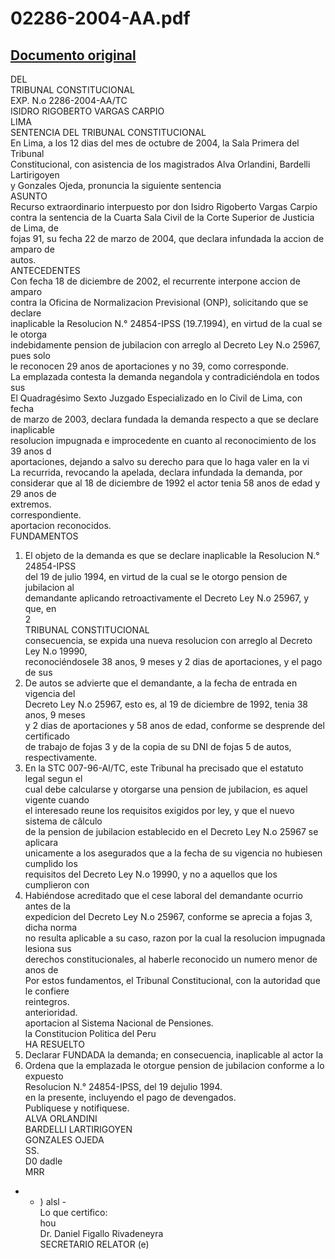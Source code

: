 
02286-2004-AA.pdf
=================
  
[Documento original](https://tc.gob.pe/jurisprudencia/2005/02286-2004-AA.pdf)  
---  
DEL  
TRIBUNAL CONSTITUCIONAL  
EXP. N.o 2286-2004-AA/TC  
ISIDRO RIGOBERTO VARGAS CARPIO  
LIMA  
SENTENCIA DEL TRIBUNAL CONSTITUCIONAL  
En Lima, a los 12 dias del mes de octubre de 2004, la Sala Primera del Tribunal  
Constitucional, con asistencia de los magistrados Alva Orlandini, Bardelli Lartirigoyen  
y Gonzales Ojeda, pronuncia la siguiente sentencia  
ASUNTO  
Recurso extraordinario interpuesto por don Isidro Rigoberto Vargas Carpio  
contra la sentencia de la Cuarta Sala Civil de la Corte Superior de Justicia de Lima, de  
fojas 91, su fecha 22 de marzo de 2004, que declara infundada la accion de amparo de  
autos.  
ANTECEDENTES  
Con fecha 18 de diciembre de 2002, el recurrente interpone accion de amparo  
contra la Oficina de Normalizacion Previsional (ONP), solicitando que se declare  
inaplicable la Resolucion N.° 24854-IPSS (19.7.1994), en virtud de la cual se le otorga  
indebidamente pension de jubilacion con arreglo al Decreto Ley N.o 25967, pues solo  
le reconocen 29 anos de aportaciones y no 39, como corresponde.  
La emplazada contesta la demanda negandola y contradiciéndola en todos sus  
El Quadragésimo Sexto Juzgado Especializado en lo Civil de Lima, con fecha  
de marzo de 2003, declara fundada la demanda respecto a que se declare inaplicable  
resolucion impugnada e improcedente en cuanto al reconocimiento de los 39 anos d  
aportaciones, dejando a salvo su derecho para que lo haga valer en la vi  
La recurrida, revocando la apelada, declara infundada la demanda, por  
considerar que al 18 de diciembre de 1992 el actor tenia 58 anos de edad y 29 anos de  
extremos.  
correspondiente.  
aportacion reconocidos.  
FUNDAMENTOS  
1. El objeto de la demanda es que se declare inaplicable la Resolucion N.° 24854-IPSS  
del 19 de julio 1994, en virtud de la cual se le otorgo pension de jubilacion al  
demandante aplicando retroactivamente el Decreto Ley N.o 25967, y que, en  
2  
TRIBUNAL CONSTITUCIONAL  
consecuencia, se expida una nueva resolucion con arreglo al Decreto Ley N.o 19990,  
reconociéndosele 38 anos, 9 meses y 2 dias de aportaciones, y el pago de sus  
2. De autos se advierte que el demandante, a la fecha de entrada en vigencia del  
Decreto Ley N.o 25967, esto es, al 19 de diciembre de 1992, tenia 38 anos, 9 meses  
y 2 dias de aportaciones y 58 anos de edad, conforme se desprende del certificado  
de trabajo de fojas 3 y de la copia de su DNI de fojas 5 de autos, respectivamente.  
3. En la STC 007-96-AI/TC, este Tribunal ha precisado que el estatuto legal segun el  
cual debe calcularse y otorgarse una pension de jubilacion, es aquel vigente cuando  
el interesado reune los requisitos exigidos por ley, y que el nuevo sistema de câlculo  
de la pension de jubilacion establecido en el Decreto Ley N.o 25967 se aplicara  
unicamente a los asegurados que a la fecha de su vigencia no hubiesen cumplido los  
requisitos del Decreto Ley N.o 19990, y no a aquellos que los cumplieron con  
4. Habiéndose acreditado que el cese laboral del demandante ocurrio antes de la  
expedicion del Decreto Ley N.o 25967, conforme se aprecia a fojas 3, dicha norma  
no resulta aplicable a su caso, razon por la cual la resolucion impugnada lesiona sus  
derechos constitucionales, al haberle reconocido un numero menor de anos de  
Por estos fundamentos, el Tribunal Constitucional, con la autoridad que le confiere  
reintegros.  
anterioridad.  
aportacion al Sistema Nacional de Pensiones.  
la Constitucion Politica del Peru  
HA RESUELTO  
1. Declarar FUNDADA la demanda; en consecuencia, inaplicable al actor la  
2. Ordena que la emplazada le otorgue pension de jubilacion conforme a lo expuesto  
Resolucion N.° 24854-IPSS, del 19 dejulio 1994.  
en la presente, incluyendo el pago de devengados.  
Publiquese y notifiquese.  
ALVA ORLANDINI  
BARDELLI LARTIRIGOYEN  
GONZALES OJEDA  
SS.  
D0 dadle  
MRR  
- - ) alsl -  
Lo que certifico:  
hou  
Dr. Daniel Figallo Rivadeneyra  
SECRETARIO RELATOR (e)